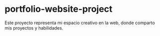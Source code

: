 # portfolio-website-project
Este proyecto representa mi espacio creativo en la web, donde comparto mis proyectos y habilidades.
